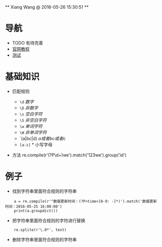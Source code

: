 ** Xiang Wang @ 2016-05-26 15:30:51 **

# 导航
* TODO 有待完善
* [官网教程](https://docs.python.org/3/library/re.html#regular-expression-examples)
* [测试](https://regex101.com/#python)

# 基础知识
* 匹配规则
    * `\d`  *数字*
    * `\D`  *非数字*
    * `\s`  *空白字符*
    * `\S`  *非空白字符*
    * `\w`  *单词字符*
    * `\W`  *非单词字符*
    * `(a|bc|d)  *a或者bc或者c*
    * `[a-z]` * 小写字母

* 方法
    re.compile(r'(?P<id>\d+)we').match('123we').group('id')

# 例子
* 找到字符串里面符合规则的字符串
```
    a = re.compile(r'^数据更新时间：(?P<time>[0-9: -]*)').match('数据更新时间：2016-05-25 16:00:00')
    print(a.groupdict())
```

* 把字符串里面符合规则的字符进行替换
```
    re.splite(r'\.0*', text)
```


* 删除字符串里面符合规则的字符串
